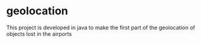 # geolocation
This project is developed in java to make the first part of the geolocation of objects lost in the airports
